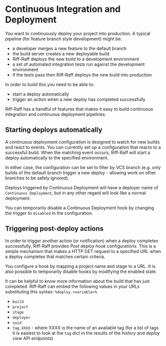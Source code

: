 <!--- next:externalRequest prev:api -->
Continuous Integration and Deployment
=====================================

You want to continuously deploy your project into production. A typical pipeline (for feature branch style development)
 might be:

 - a developer merges a new feature to the default branch
 - the build server creates a new deployable build
 - Riff-Raff deploys the new build to a development environment
 - a set of automated integration tests run against the development environment
 - if the tests pass then Riff-Raff deploys the new build into production

In order to build this you need to be able to:

 - start a deploy automatically
 - trigger an action when a new deploy has completed successfully

Riff-Raff has a handful of features that makes it easy to build continuous integration and continuous deployment
pipelines.

Starting deploys automatically
------------------------------

A continuous deployment configuration is designed to watch for new builds and react to
 events. You can currently set up a configuration that reacts to a successful build. When the matching event occurs,
 Riff-Raff will start a deploy automatically to the specified environment.

In either case, the configuration can be set to filter by VCS branch (e.g. only builds of the default branch trigger
 a new deploy - allowing work on other branches to be safely ignored).

Deploys triggered by Continuous Deployment will have a deployer name of `Continuous Deployment`, but in any other
regard will look like a normal deployment.

You can temporarily disable a Continuous Deployment hook by changing the trigger to `disabled` in the configuration.

Triggering post-deploy actions
------------------------------

In order to trigger another action (or notification) when a deploy completes successfully, Riff-Raff provides *Post
 deploy hook* configurations. This is a simple mechanism that makes a HTTP GET request to a specified URL when a deploy
 completes that matches certain criteria.

You configure a hook by mapping a project name and stage to a URL.  It is also possible to temporarily disable hooks by
 modifying the enabled state.

It can be helpful to know more information about the build that has just completed. Riff-Raff can embed the following
values in your URLs substituting this syntax: `%deploy.<variable>%`

  * `build`
  * `project`
  * `stage`
  * `deployer`
  * `uuid`
  * `tag.XXXX` - where XXXX is the name of an available tag (for a list of tags it is easiest to look at the `tag` dict
   in the results of the _history_ and _deploy view_ API endpoints)

